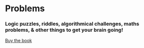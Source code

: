 # Problems

### Logic puzzles, riddles, algorithmical challenges, maths problems, & other things to get your brain going!

[Buy the book](/problems?classes=btn)
